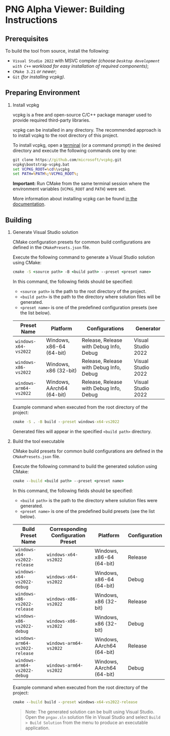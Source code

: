 # PNG Alpha Viewer: Building Instructions

## Prerequisites

To build the tool from source, install the following:

* `Visual Studio 2022` with MSVC compiler *(choose `Desktop development with C++` workload for easy installation of required components)*;
* `CMake 3.21` *or newer*;
* `Git` *(for installing vcpkg)*.

## Preparing Environment

1. Install vcpkg

    vcpkg is a free and open-source C/C++ package manager used to provide required third-party libraries.

    vcpkg can be installed in any directory. The recommended approach is to install vcpkg to the root directory of this project.

    To install vcpkg, open a [terminal](https://learn.microsoft.com/en-us/windows/terminal/) (or a command prompt) in the desired directory and execute the following commands one by one:

    ```cmd
    git clone https://github.com/microsoft/vcpkg.git
    vcpkg\bootstrap-vcpkg.bat
    set VCPKG_ROOT=%cd%\vcpkg
    set PATH=%PATH%;%VCPKG_ROOT%;
    ```

    **Important:** Run CMake from the same terminal session where the environment variables (`VCPKG_ROOT` and `PATH`) were set.

    More information about installing vcpkg can be found [in the documentation](https://learn.microsoft.com/en-gb/vcpkg/get_started/get-started?pivots=shell-cmd).

## Building

1. Generate Visual Studio solution

    CMake configuration presets for common build configurations are defined in the `CMakePresets.json` file.

    Execute the following command to generate a Visual Studio solution using CMake:

    ```cmd
    cmake -S <source path> -B <build path> --preset <preset name>
    ```

    In this command, the following fields should be specified:

    * `<source path>` is the path to the root directory of the project.
    * `<build path>` is the path to the directory where solution files will be generated.
    * `<preset name>` is one of the predefined configuration presets (see the list below).

    | Preset Name | Platform | Configurations | Generator |
    | ----------- | -------- | -------------- | --------- |
    | `windows-x64-vs2022` | Windows, x86-64 (64-bit) | Release, Release with Debug Info, Debug | Visual Studio 2022 |
    | `windows-x86-vs2022` | Windows, x86 (32-bit) | Release, Release with Debug Info, Debug | Visual Studio 2022 |
    | `windows-arm64-vs2022` | Windows, AArch64 (64-bit) | Release, Release with Debug Info, Debug | Visual Studio 2022 |

    Example command when executed from the root directory of the project:

    ```cmd
    cmake -S . -B build --preset windows-x64-vs2022
    ```

    Generated files will appear in the specified `<build path>` directory.

2. Build the tool executable

    CMake build presets for common build configurations are defined in the `CMakePresets.json` file.

    Execute the following command to build the generated solution using CMake:

    ```cmd
    cmake --build <build path> --preset <preset name>
    ```

    In this command, the following fields should be specified:

    * `<build path>` is the path to the directory where solution files were generated.
    * `<preset name>` is one of the predefined build presets (see the list below).

    | Build Preset Name | Corresponding Configuration Preset | Platform | Configuration |
    | ----------------- | ---------------------------------- | -------- | ------------- |
    | `windows-x64-vs2022-release` | `windows-x64-vs2022` | Windows, x86-64 (64-bit) | Release |
    | `windows-x64-vs2022-debug` | `windows-x64-vs2022` | Windows, x86-64 (64-bit) | Debug |
    | `windows-x86-vs2022-release` | `windows-x86-vs2022` | Windows, x86 (32-bit) | Release |
    | `windows-x86-vs2022-debug` | `windows-x86-vs2022` | Windows, x86 (32-bit) | Debug |
    | `windows-arm64-vs2022-release` | `windows-arm64-vs2022` | Windows, AArch64 (64-bit) | Release |
    | `windows-arm64-vs2022-debug` | `windows-arm64-vs2022` | Windows, AArch64 (64-bit) | Debug |

    Example command when executed from the root directory of the project:

    ```cmd
    cmake --build build --preset windows-x64-vs2022-release
    ```

    > Note: The generated solution can be built using Visual Studio. \
    > Open the `pngav.sln` solution file in Visual Studio and select `Build > Build Solution` from the menu to produce an executable application.
